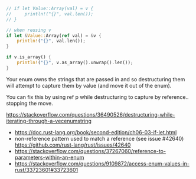 ```rust
// if let Value::Array(val) = v {
//     println!("{}", val.len());
// }

// when reusing v
if let &Value::Array(ref val) = &v {
    println!("{}", val.len());
}

if v.is_array() {
    println!("{}", v.as_array().unwrap().len());
}
```

Your enum owns the strings that are passed in and so destructuring them will attempt to capture them by value (and move it out of the enum).

You can fix this by using ref p while destructuring to capture by reference.. stopping the move.

https://stackoverflow.com/questions/36490526/destructuring-while-iterating-through-a-vecenumstring

- https://doc.rust-lang.org/book/second-edition/ch06-03-if-let.html
- non-reference pattern used to match a reference (see issue #42640) https://github.com/rust-lang/rust/issues/42640
- https://stackoverflow.com/questions/37267060/reference-to-parameters-within-an-enum
- https://stackoverflow.com/questions/9109872/access-enum-values-in-rust/33723601#33723601